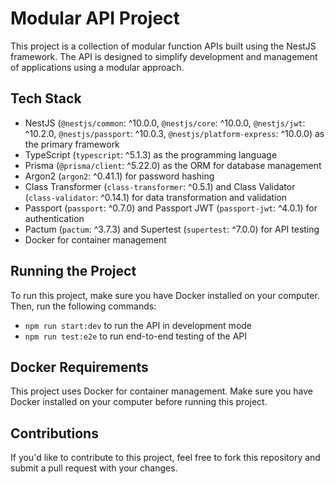 # **Modular API Project**

This project is a collection of modular function APIs built using the NestJS framework. The API is designed to simplify development and management of applications using a modular approach.

## **Tech Stack**

- NestJS (`@nestjs/common`: ^10.0.0, `@nestjs/core`: ^10.0.0, `@nestjs/jwt`: ^10.2.0, `@nestjs/passport`: ^10.0.3, `@nestjs/platform-express`: ^10.0.0) as the primary framework
- TypeScript (`typescript`: ^5.1.3) as the programming language
- Prisma (`@prisma/client`: ^5.22.0) as the ORM for database management
- Argon2 (`argon2`: ^0.41.1) for password hashing
- Class Transformer (`class-transformer`: ^0.5.1) and Class Validator (`class-validator`: ^0.14.1) for data transformation and validation
- Passport (`passport`: ^0.7.0) and Passport JWT (`passport-jwt`: ^4.0.1) for authentication
- Pactum (`pactum`: ^3.7.3) and Supertest (`supertest`: ^7.0.0) for API testing
- Docker for container management

## **Running the Project**

To run this project, make sure you have Docker installed on your computer. Then, run the following commands:

- `npm run start:dev` to run the API in development mode
- `npm run test:e2e` to run end-to-end testing of the API

## **Docker Requirements**

This project uses Docker for container management. Make sure you have Docker installed on your computer before running this project.

## **Contributions**

If you'd like to contribute to this project, feel free to fork this repository and submit a pull request with your changes.
